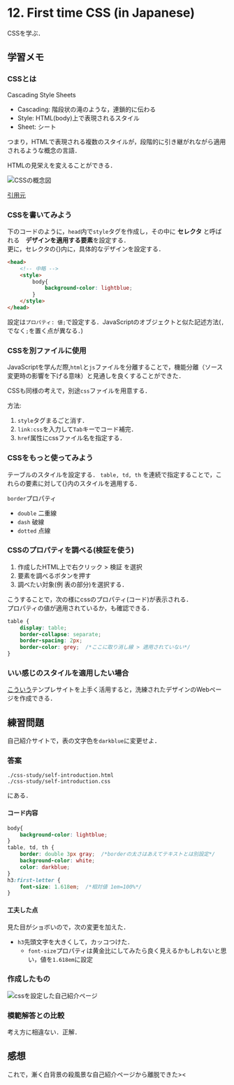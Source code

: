 # 12. First time CSS (in Japanese)

CSSを学ぶ．

## 学習メモ

### CSSとは

Cascading Style Sheets<br>
- Cascading: 階段状の滝のような，連鎖的に伝わる
- Style: HTML(body)上で表現されるスタイル
- Sheet: シート

つまり，HTMLで表現される複数のスタイルが，段階的に引き継がれながら適用されるような概念の言語．

HTMLの見栄えを変えることができる．

![CSSの概念図](http://www.htmq.com/csskihon/images/006_01.png)

[引用元](http://www.htmq.com/csskihon/006.shtml)

### CSSを書いてみよう

下のコードのように，`head`内で`style`タグを作成し，その中に **セレクタ** と呼ばれる　**デザインを適用する要素**を設定する．<br>
更に，セレクタの{}内に，具体的なデザインを設定する．

```HTML
<head>
    <!-- 中略 -->
    <style>
        body{
            background-color: lightblue;
        }
    </style>
</head>
```

設定は`プロパティ: 値;`で設定する．JavaScriptのオブジェクトと似た記述方法(`,`でなく`;`を置く点が異なる．)

### CSSを別ファイルに使用

JavaScriptを学んだ際,`html`と`js`ファイルを分離することで，機能分離（ソース変更時の影響を下げる意味）と見通しを良くすることができた．

CSSも同様の考えで，別途`css`ファイルを用意する．

方法:<br>
1. `style`タグまるごと消す．
2. `link:css`を入力して`Tab`キーでコード補完．
3. `href`属性にcssファイル名を指定する．

### CSSをもっと使ってみよう

テーブルのスタイルを設定する．
`table, td, th` を連続で指定することで，これらの要素に対して{}内のスタイルを適用する．

`border`プロパティ<br>
- `double` 二重線
- `dash` 破線
- `dotted` 点線

### CSSのプロパティを調べる(検証を使う)

1. 作成したHTML上で右クリック > 検証 を選択
2. 要素を調べるボタンを押す
3. 調べたい対象(例 表の部分)を選択する．

こうすることで，次の様にcssのプロパティ(コード)が表示される．<br>
プロパティの値が適用されているか，も確認できる．

```css
table {
    display: table;
    border-collapse: separate;
    border-spacing: 2px;
    border-color: grey;  /*ここに取り消し線 > 適用されていない*/
}
```

### いい感じのスタイルを適用したい場合

[こういう](https://saruwakakun.com/html-css/reference/h-design)テンプレサイトを上手く活用すると，洗練されたデザインのWebページを作成できる．

## 練習問題

自己紹介サイトで，表の文字色を`darkblue`に変更せよ．

### 答案

`./css-study/self-introduction.html`<br>
`./css-study/self-introduction.css`

にある．

#### コード内容

```css
body{
    background-color: lightblue;
}
table, td, th {
    border: double 3px gray;  /*borderの太さはあえてテキストとは別設定*/
    background-color: white;
    color: darkblue;
}
h3:first-letter {
    font-size: 1.618em;  /*相対値 1em=100%*/
}
```

#### 工夫した点

見た目がショボいので，次の変更を加えた．
- `h3`先頭文字を大きくして，カッコつけた．
    - `font-size`プロパティは黄金比にしてみたら良く見えるかもしれないと思い，値を`1.618em`に設定

### 作成したもの

![cssを設定した自己紹介ページ](https://github.com/ababa893/nnn_workbook/blob/master/01/css-study/css-applied_example.png?raw=true)

### 模範解答との比較

考え方に相違ない．正解．

## 感想

これで，漸く白背景の殺風景な自己紹介ページから離脱できた><